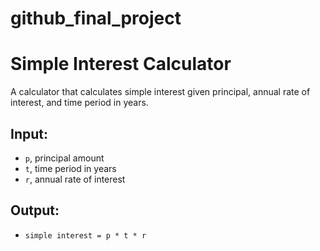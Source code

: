# github_final_project
# Simple Interest Calculator

A calculator that calculates simple interest given principal, annual rate of interest, and time period in years.

## Input:
   - `p`, principal amount
   - `t`, time period in years
   - `r`, annual rate of interest

## Output:
   - `simple interest = p * t * r`
  
